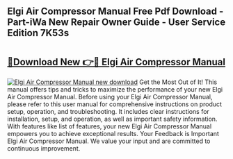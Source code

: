 ## Elgi Air Compressor Manual Free Pdf Download - Part-iWa New Repair Owner Guide - User Service Edition 7K53s

# <h2><a href="http://bc36408.oget.top/?id=Elgi+Air+Compressor+Manual">🔗Download New 👉🔴 Elgi Air Compressor Manual</a></h2>

[![Elgi Air Compressor Manual new download](https://i.imgur.com/5g1atiW.png)](http://bc36408.oget.top/?id=Elgi+Air+Compressor+Manual)
Get the Most Out of It! This manual offers tips and tricks to maximize the performance of your new Elgi Air Compressor Manual. Before using your Elgi Air Compressor Manual, please refer to this user manual for comprehensive instructions on product setup, operation, and troubleshooting. It includes clear instructions for installation, setup, and operation, as well as important safety information. With features like list of features, your new Elgi Air Compressor Manual empowers you to achieve exceptional results. Your Feedback is Important Elgi Air Compressor Manual. We value your input and are committed to continuous improvement.
